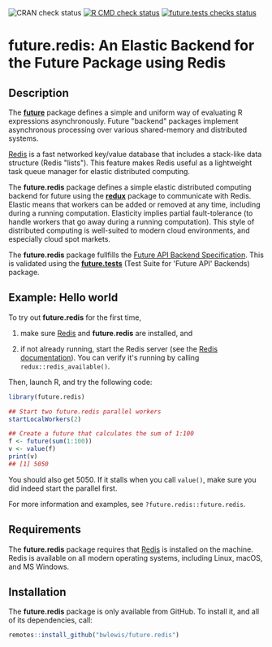 <div id="badges"><!-- pkgdown markup -->
<img border="0" src="https://www.r-pkg.org/badges/version/future.redis" alt="CRAN check status"/>
<a href="https://github.com/HenrikBengtsson/future.redis/actions?query=workflow%3AR-CMD-check"><img border="0" src="https://github.com/HenrikBengtsson/future.redis/actions/workflows/R-CMD-check.yaml/badge.svg?branch=develop" alt="R CMD check status"/></a>
<a href="https://github.com/HenrikBengtsson/future.redis/actions?query=workflow%3Afuture_tests"><img border="0" src="https://github.com/HenrikBengtsson/future.redis/actions/workflows/future_tests.yaml/badge.svg?branch=develop" alt="future.tests checks status"/></a>
</div>


# future.redis: An Elastic Backend for the Future Package using Redis

## Description

The **[future]** package defines a simple and uniform way of
evaluating R expressions asynchronously. Future "backend" packages
implement asynchronous processing over various shared-memory and
distributed systems.

[Redis] is a fast networked key/value database that includes a
stack-like data structure (Redis "lists").  This feature makes Redis
useful as a lightweight task queue manager for elastic distributed
computing.

The **future.redis** package defines a simple elastic distributed
computing backend for future using the **[redux]** package to
communicate with Redis. Elastic means that workers can be added or
removed at any time, including during a running
computation. Elasticity implies partial fault-tolerance (to handle
workers that go away during a running computation). This style of
distributed computing is well-suited to modern cloud environments, and
especially cloud spot markets.

The **future.redis** package fullfills the [Future API Backend
Specification].  This is validated using the **[future.tests]** (Test
Suite for 'Future API' Backends) package.


## Example: Hello world

To try out **future.redis** for the first time,

1. make sure [Redis] and **future.redis** are installed, and

2. if not already running, start the Redis server (see the [Redis
   documentation]).  You can verify it's running by calling
   `redux::redis_available()`.

Then, launch R, and try the following code:

```r
library(future.redis)

## Start two future.redis parallel workers
startLocalWorkers(2)

## Create a future that calculates the sum of 1:100
f <- future(sum(1:100))
v <- value(f)
print(v)
## [1] 5050
```

You should also get 5050.  If it stalls when you call `value()`, make
sure you did indeed start the parallel first.

For more information and examples, see `?future.redis::future.redis`.


## Requirements

The **future.redis** package requires that [Redis] is installed on the
machine.  Redis is available on all modern operating systems,
including Linux, macOS, and MS Windows.
   

## Installation

The **future.redis** package is only available from GitHub. To install
it, and all of its dependencies, call:

```r
remotes::install_github("bwlewis/future.redis")
```


[future]: https://cran.r-project.org/package=future
[future.tests]: https://cran.r-project.org/package=future.tests
[Future API Backend Specification]: https://future.futureverse.org/articles/future-6-future-api-backend-specification.html
[redux]: https://cran.r-project.org/package=redux
[Redis]: https://redis.io
[Redis documentation]: https://redis.io/docs/
